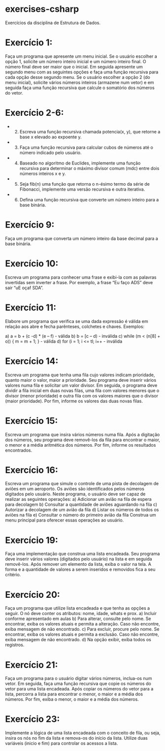 # exercises-csharp
Exercícios da disciplina de Estrutura de Dados.

# Exercício 1:
Faça um programa que apresente um menu inicial. Se o usuário escolher a opção 1, solicite um número inteiro inicial e um número inteiro final. O número final deve ser maior que o inicial. Em seguida apresente um segundo menu com as seguintes opções e faça uma função recursiva para cada opção desse segundo menu. Se o usuário escolher a opção 2 (do menu inicial), solicite vários números inteiros (armazene num vetor) e em seguida faça uma função recursiva que calcule o somatório dos números do vetor.

# Exercício 2-6:
- 2) Escreva uma função recursiva chamada potencia(x, y), que retorne a base x elevado ao expoente y.
- 3) Faça uma função recursiva para calcular cubos de números até o número indicado pelo usuário.
- 4) Baseado no algoritmo de Euclides, implemente uma função recursiva para determinar o máximo divisor comum (mdc) entre dois números inteiros x e y.
- 5) Seja fib(n) uma função que retorna o n-ésimo termo da série de Fibonacci, implemente uma versão recursiva e outra iterativa.
- 6) Defina uma função recursiva que converte um número inteiro para a base binária.

# Exercício 9:
Faça um programa que converta um número inteiro da base decimal para a base binária.

# Exercício 10:
Escreva um programa para conhecer uma frase e exibi-la com as palavras invertidas sem inverter a frase. Por exemplo, a frase “Eu faço ADS” deve sair “uE oçaf SDA”.

# Exercício 11:
Elabore um programa que verifica se uma dada expressão é válida em relação aos abre e fecha parênteses, colchetes e chaves. Exemplos:
 
a) a = b + (c -d) * (e – f)				- válida
b) b = [c – d)						- inválida
c) while (m < (n[8] + o)) { m = m + 1; }		- válida
d) for (i = 1; i <= tl; i++				- inválida

# Exercício 14:
Escreva um programa que tenha uma fila cujo valores indicam prioridade, quanto maior o valor, maior a prioridade.
Seu programa deve inserir vários valores numa fila e solicitar um valor divisor. Em seguida, o programa deve dividir a fila inicial em duas novas filas, uma fila com valores menores que o divisor (menor prioridade) e outra fila com os valores maiores que o divisor (maior prioridade).
Por fim, informe os valores das duas novas filas.

# Exercício 15:
Escreva um programa que insira vários números numa fila. Após a digitação dos números, seu programa deve removê-los da fila para encontrar o maior, o menor e a média aritmética dos números. Por fim, informe os resultados encontrados.

# Exercício 16:
Escreva um programa que simule o controle de uma pista de decolagem de aviões em um aeroporto. Os aviões são identificados pelos números digitados pelo usuário. Neste programa, o usuário deve ser capaz de realizar as seguintes operações:
a) Adicionar um avião na fila de espera para decolagem
b) Consultar a quantidade de aviões aguardando na fila
c) Autorizar a decolagem de um avião da fila
d) Listar os números de todos os aviões na fila
e) Consultar o número do primeiro avião da fila
Construa um menu principal para oferecer essas operações ao usuário.

# Exercício 19:
Faça uma implementação que construa uma lista encadeada. Seu programa deve inserir vários valores (digitados pelo usuário) na lista e em seguida removê-los. Após remover um elemento da lista, exiba o valor na tela. A forma e a quantidade de valores a serem inseridos e removidos fica a seu critério.

# Exercício 20:
Faça um programa que utilize lista encadeada e que tenha as opções a seguir. O nó deve conter os atributos: nome, idade, whats e prox.
a)	Incluir conforme apresentado em aulas
b)	Para alterar, consulte pelo nome. Se encontrar, exiba os valores atuais e permita a alteração. Caso não encontre, exiba mensagem de não encontrado.
c)	Para excluir, procure pelo nome. Se encontrar, exiba os valores atuais e permita a exclusão. Caso não encontre, exiba mensagem de não encontrado.
d)	Na opção exibir, exiba todos os registros.

# Exercício 21:
Faça um programa para o usuário digitar vários números, inclua-os num vetor. Em seguida, faça uma função recursiva que copie os números do vetor para uma lista encadeada. Após copiar os números do vetor para a lista, percorra a lista para encontrar o menor, o maior e a média dos números. Por fim, exiba o menor, o maior e a média dos números.

# Exercício 23:
Implemente a lógica de uma lista encadeada com o conceito de fila, ou seja, insira os nós no fim da lista e remova-os do início da lista. Utilize duas variáveis (inicio e fim) para controlar os acessos a lista.